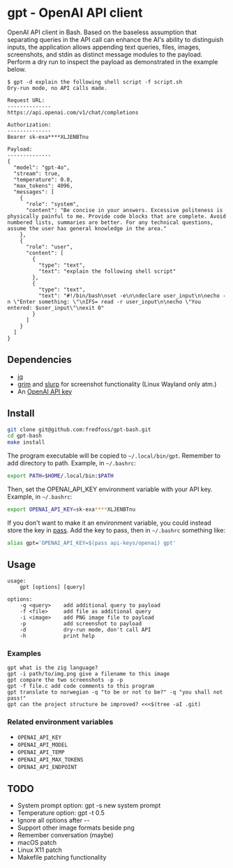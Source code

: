 # gpt - OpenAI API client

OpenAI API client in Bash. Based on the baseless assumption that separating queries in the API call can enhance the AI's ability to distinguish inputs, the application allows appending text queries, files, images, screenshots, and stdin as distinct message modules to the payload. Perform a dry run to inspect the payload as demonstrated in the example below.

```console
$ gpt -d explain the following shell script -f script.sh
Dry-run mode, no API calls made.

Request URL:
--------------
https://api.openai.com/v1/chat/completions

Authorization:
--------------
Bearer sk-exa****XLJENBTnu

Payload:
--------------
{
  "model": "gpt-4o",
  "stream": true,
  "temperature": 0.0,
  "max_tokens": 4096,
  "messages": [
    {
      "role": "system",
      "content": "Be concise in your answers. Excessive politeness is physically painful to me. Provide code blocks that are complete. Avoid numbered lists, summaries are better. For any technical questions, assume the user has general knowledge in the area."
    },
    {
      "role": "user",
      "content": [
        {
          "type": "text",
          "text": "explain the following shell script"
        },
        {
          "type": "text",
          "text": "#!/bin/bash\nset -e\n\ndeclare user_input\n\necho -n \"Enter something: \"\nIFS= read -r user_input\n\necho \"You entered: $user_input\"\nexit 0"
        }
      ]
    }
  ]
}
```

## Dependencies

* [jq](https://github.com/jqlang/jq)
* [grim](https://git.sr.ht/~emersion/grim) and [slurp](https://github.com/emersion/slurp) for screenshot functionality (Linux Wayland only atm.)
* An [OpenAI API key](https://platform.openai.com/docs/quickstart/account-setup)

## Install

```sh
git clone git@github.com:fredfoss/gpt-bash.git
cd gpt-bash
make install
```

The program executable will be copied to `~/.local/bin/gpt`. Remember to add directory to path. Example, in `~/.bashrc`:

```sh
export PATH=$HOME/.local/bin:$PATH
```

Then, set the OPENAI_API_KEY environment variable with your API key. Example, in `~/.bashrc`:

```sh
export OPENAI_API_KEY=sk-exa****XLJENBTnu
```

If you don't want to make it an environment variable, you could instead store the key in [pass](https://passwordstore.org). Add the key to pass, then in `~/.bashrc` something like:

```sh
alias gpt='OPENAI_API_KEY=$(pass api-keys/openai) gpt'
```

## Usage

```
usage:
    gpt [options] [query]

options:
    -q <query>    add additional query to payload
    -f <file>     add file as additional query
    -i <image>    add PNG image file to payload
    -p            add screenshot to payload
    -d            dry-run mode, don't call API
    -h            print help
```

### Examples

```
gpt what is the zig language?
gpt -i path/to/img.png give a filename to this image
gpt compare the two screenshots -p -p
gpt -f file.c add code comments to this program
gpt translate to norwegian -q "to be or not to be?" -q "you shall not pass!"
gpt can the project structure be improved? <<<$(tree -aI .git)
```

### Related environment variables

* `OPENAI_API_KEY`
* `OPENAI_API_MODEL`
* `OPENAI_API_TEMP`
* `OPENAI_API_MAX_TOKENS`
* `OPENAI_API_ENDPOINT`

## TODO

* System prompt option: gpt -s new system prompt
* Temperature option: gpt -t 0.5
* Ignore all options after --
* Support other image formats beside png
* Remember conversation (maybe)
* macOS patch
* Linux X11 patch
* Makefile patching functionality
